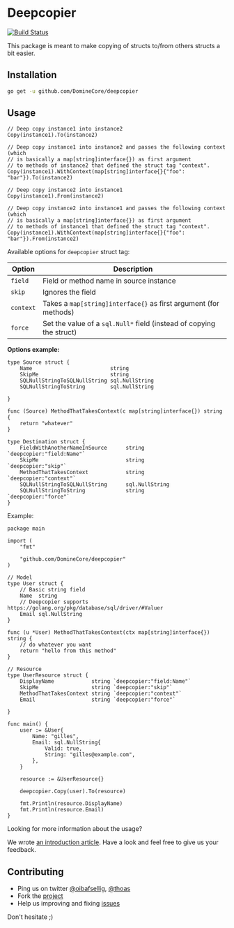 # Deepcopier

[![Build Status](https://secure.travis-ci.org/ulule/deepcopier.svg?branch=master)](http://travis-ci.org/ulule/deepcopier)

This package is meant to make copying of structs to/from others structs a bit easier.

## Installation

```bash
go get -u github.com/DomineCore/deepcopier
```

## Usage

```golang
// Deep copy instance1 into instance2
Copy(instance1).To(instance2)

// Deep copy instance1 into instance2 and passes the following context (which
// is basically a map[string]interface{}) as first argument
// to methods of instance2 that defined the struct tag "context".
Copy(instance1).WithContext(map[string]interface{}{"foo": "bar"}).To(instance2)

// Deep copy instance2 into instance1
Copy(instance1).From(instance2)

// Deep copy instance2 into instance1 and passes the following context (which
// is basically a map[string]interface{}) as first argument
// to methods of instance1 that defined the struct tag "context".
Copy(instance1).WithContext(map[string]interface{}{"foo": "bar"}).From(instance2)
```

Available options for `deepcopier` struct tag:

| Option    | Description                                                          |
| --------- | -------------------------------------------------------------------- |
| `field`   | Field or method name in source instance                              |
| `skip`    | Ignores the field                                                    |
| `context` | Takes a `map[string]interface{}` as first argument (for methods)     |
| `force`   | Set the value of a `sql.Null*` field (instead of copying the struct) |

**Options example:**

```golang
type Source struct {
    Name                         string
    SkipMe                       string
    SQLNullStringToSQLNullString sql.NullString
    SQLNullStringToString        sql.NullString

}

func (Source) MethodThatTakesContext(c map[string]interface{}) string {
    return "whatever"
}

type Destination struct {
    FieldWithAnotherNameInSource      string         `deepcopier:"field:Name"`
    SkipMe                            string         `deepcopier:"skip"`
    MethodThatTakesContext            string         `deepcopier:"context"`
    SQLNullStringToSQLNullString      sql.NullString 
    SQLNullStringToString             string         `deepcopier:"force"`
}

```

Example:

```golang
package main

import (
    "fmt"
 
    "github.com/DomineCore/deepcopier"
)

// Model
type User struct {
    // Basic string field
    Name  string
    // Deepcopier supports https://golang.org/pkg/database/sql/driver/#Valuer
    Email sql.NullString
}

func (u *User) MethodThatTakesContext(ctx map[string]interface{}) string {
    // do whatever you want
    return "hello from this method"
}

// Resource
type UserResource struct {
    DisplayName            string `deepcopier:"field:Name"`
    SkipMe                 string `deepcopier:"skip"`
    MethodThatTakesContext string `deepcopier:"context"`
    Email                  string `deepcopier:"force"`

}

func main() {
    user := &User{
        Name: "gilles",
        Email: sql.NullString{
            Valid: true,
            String: "gilles@example.com",
        },
    }

    resource := &UserResource{}

    deepcopier.Copy(user).To(resource)

    fmt.Println(resource.DisplayName)
    fmt.Println(resource.Email)
}
```

Looking for more information about the usage?

We wrote [an introduction article](https://github.com/DomineCore/deepcopier/blob/master/examples/rest-usage/README.rst).
Have a look and feel free to give us your feedback.

## Contributing

* Ping us on twitter [@oibafsellig](https://twitter.com/oibafsellig), [@thoas](https://twitter.com/thoas)
* Fork the [project](https://github.com/DomineCore/deepcopier)
* Help us improving and fixing [issues](https://github.com/DomineCore/deepcopier/issues)

Don't hesitate ;)
